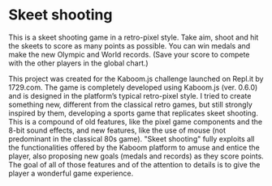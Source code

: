# Skeet shooting
This is a skeet shooting game in a retro-pixel style. Take aim, shoot and hit the skeets to score as many points as possible. You can win medals and make the new Olympic and World records. (Save your score to compete with the other players in the global chart.)

This project was created for the Kaboom.js challenge launched on Repl.it by 1729.com. The game is completely developed using Kaboom.js (ver. 0.6.0) and is designed in the platform’s typical retro-pixel style.
I tried to create something new, different from the classical retro games, but still strongly inspired by them, developing a sports game that replicates skeet shooting. This is a compound of old features, like the pixel game components and the 8-bit sound effects, and new features, like the use of mouse (not predominant in the classical 80s game).
"Skeet shooting" fully exploits all the functionalities offered by the Kaboom platform to amuse and entice the player, also proposing new goals (medals and records) as they score points.
The goal of all of those features and of the attention to details is to give the player a wonderful game experience.